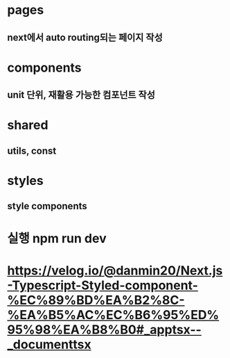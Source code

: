 # pages

## next에서 auto routing되는 페이지 작성


# components 

## unit 단위, 재활용 가능한 컴포넌트 작성


# shared 

## utils, const


# styles  

## style components



# 실행 npm run dev



# https://velog.io/@danmin20/Next.js-Typescript-Styled-component-%EC%89%BD%EA%B2%8C-%EA%B5%AC%EC%B6%95%ED%95%98%EA%B8%B0#_apptsx--_documenttsx